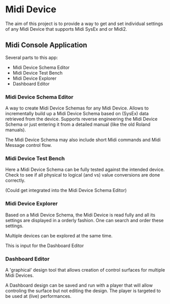 # Midi Device

The aim of this project is to provide a way to get and set individual settings of any Midi Device that supports Midi SysEx and or Midi2.

## Midi Console Application

Several parts to this app:

- Midi Device Schema Editor
- Midi Device Test Bench
- Midi Device Explorer
- Dashboard Editor

### Midi Device Schema Editor

A way to create Midi Device Schemas for any Midi Device.
Allows to incrementally build up a Midi Device Schema based on (SysEx) data retrieved from the device.
Supports reverse engineering the Midi Device Schema or just entering it from a detailed manual (like the old Roland manuals).

The Midi Device Schema may also include short Midi commands and Midi Message control flow.

### Midi Device Test Bench

Here a Midi Device Schema can be fully tested against the intended device.
Check to see if all physical to logical (and vs) value conversions are done correctly.

(Could get integrated into the Midi Device Schema Editor)

### Midi Device Explorer

Based on a Midi Device Schema, the Midi Device is read fully and all its settings are displayed in a orderly fashion.
One can search and order these settings.

Multiple devices can be explored at the same time.

This is input for the Dashboard Editor

### Dashboard Editor

A 'graphical' design tool that allows creation of control surfaces for multiple Midi Devices.

A Dashboard design can be saved and run with a player that will allow controling the surface but not editing the design.
The player is targeted to be used at (live) performances.
